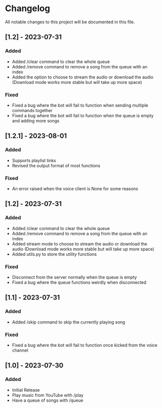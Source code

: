 # Changelog

All notable changes to this project will be documented in this file.

## [1.2] - 2023-07-31

### Added

- Added /clear command to clear the whole queue
- Added /remove command to remove a song from the queue with an index
- Added the option to choose to stream the audio or download the audio (Download mode works more stable but will take up more space)

### Fixed

- Fixed a bug where the bot will fail to function when sending multiple commands together
- Fixed a bug where the bot will fail to function when the queue is empty and adding more songs

## [1.2.1] - 2023-08-01

### Added

- Supports playlist links
- Revised the output format of most functions

### Fixed

- An error raised when the voice client is None for some reasons

## [1.2] - 2023-07-31

### Added

- Added /clear command to clear the whole queue
- Added /remove command to remove a song from the queue with an index
- Added stream mode to choose to stream the audio or download the audio (Download mode works more stable but will take up more space)
- Added utils.py to store the utility functions

### Fixed

- Disconnect from the server normally when the queue is empty
- Fixed a bug where the queue functions weirdly when disconnected

## [1.1] - 2023-07-31

### Added

- Added /skip command to skip the currently playing song

### Fixed

- Fixed a bug where the bot will fail to function once kicked from the voice channel

## [1.0] - 2023-07-30

### Added

- Initial Release
- Play music from YouTube with /play
- Have a queue of songs with /queue
